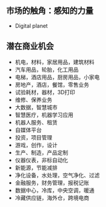 ## 市场的触角：感知的力量

- Digital planet


## 潜在商业机会

- 机电，材料，家居用品，建筑材料
- 汽车用品，轮胎，化工用品
- 电梯，酒店用品，厨房用品，小家电
- 房地产，酒店，餐馆，零售业务
- 试验耗材，器材，3D打印
- 维修、保养业务
- 大数据，智慧城市
- 智慧医疗，机器学习应用
- 机器人服务、租赁
- 自媒体平台
- 投资，项目管理
- 游戏，创作，设计
- 生产、制造，产品定制
- 仪器仪表，非标自动化
- 新能源，节能减排
- 净化设备，水处理，空气净化、过滤
- 金融服务，财务管理，报税记账
- 数据中心，冷库，中央空调，暖通
- 冷藏供应链，海外仓，跨境电商




